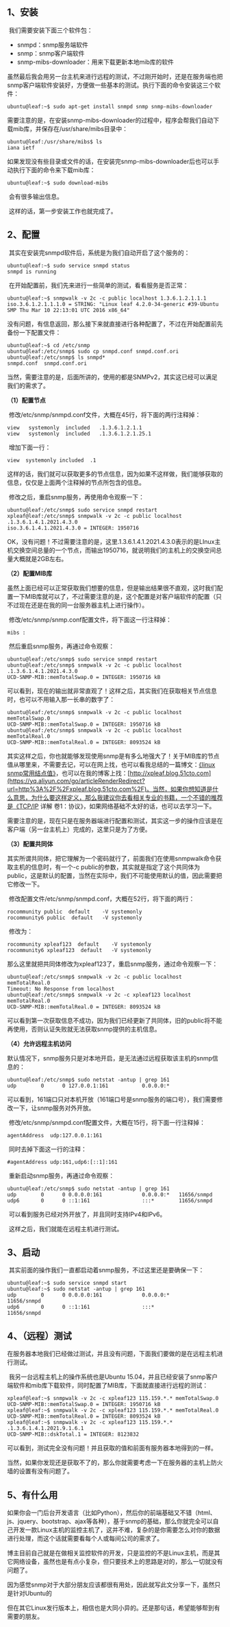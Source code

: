 ## 1、安装

​    我们需要安装下面三个软件包：
- snmpd：snmp服务端软件
- snmp：snmp客户端软件
- snmp-mibs-downloader：用来下载更新本地mib库的软件

​    虽然最后我会用另一台主机来进行远程的测试，不过刚开始时，还是在服务端也把snmp客户端软件安装好，方便做一些基本的测试。
​    执行下面的命令安装这三个软件：

```shell
ubuntu@leaf:~$ sudo apt-get install snmpd snmp snmp-mibs-downloader
```

​    需要注意的是，在安装snmp-mibs-downloader的过程中，程序会帮我们自动下载mib库，并保存在/usr/share/mibs目录中：

```shell
ubuntu@leaf:/usr/share/mibs$ ls
iana ietf
```

​    如果发现没有些目录或文件的话，在安装完snmp-mibs-downloader后也可以手动执行下面的命令来下载mib库：

```shell
ubuntu@leaf:~$ sudo download-mibs
```

​    会有很多输出信息。

​    这样的话，第一步安装工作也就完成了。

## 2、配置

​    其实在安装完snmpd软件后，系统是为我们自动开启了这个服务的：

```shell
ubuntu@leaf:~$ sudo service snmpd status
snmpd is running
```

​    在开始配置前，我们先来进行一些简单的测试，看看服务是否正常：

```shell
ubuntu@leaf:~$ snmpwalk -v 2c -c public localhost 1.3.6.1.2.1.1.1
iso.3.6.1.2.1.1.1.0 = STRING: "Linux leaf 4.2.0-34-generic #39-Ubuntu SMP Thu Mar 10 22:13:01 UTC 2016 x86_64"
```

​    没有问题，有信息返回，那么接下来就直接进行各种配置了，不过在开始配置前先备份一下配置文件：

```shell
ubuntu@leaf:~$ cd /etc/snmp
ubuntu@leaf:/etc/snmp$ sudo cp snmpd.conf snmpd.conf.ori
ubuntu@leaf:/etc/snmp$ ls snmpd*
snmpd.conf  snmpd.conf.ori
```

​    当然，需要注意的是，后面所讲的，使用的都是SNMPv2，其实这已经可以满足我们的需求了。

**（1）配置节点**

​    修改/etc/snmp/snmpd.conf文件，大概在45行，将下面的两行注释掉：

```
view   systemonly  included   .1.3.6.1.2.1.1
view   systemonly  included   .1.3.6.1.2.1.25.1
```

​    增加下面一行：

```
view  systemonly included  .1
```

​    这样的话，我们就可以获取更多的节点信息，因为如果不这样做，我们能够获取的信息，仅仅是上面两个注释掉的节点所包含的信息。

​    修改之后，重启snmp服务，再使用命令观察一下：

```shell
ubuntu@leaf:/etc/snmp$ sudo service snmpd restart
xpleaf@leaf:/etc/snmp$ snmpwalk -v 2c -c public localhost .1.3.6.1.4.1.2021.4.3.0
iso.3.6.1.4.1.2021.4.3.0 = INTEGER: 1950716
```

​    OK，没有问题！不过需要注意的是，这里.1.3.6.1.4.1.2021.4.3.0表示的是LInux主机交换空间总量的一个节点，而输出1950716，就说明我们的主机上的交换空间总量大概就是2GB左右。

**（2）配置MIB库**

​    虽然上面已经可以正常获取我们想要的信息，但是输出结果很不直观，这时我们配置一下MIB库就可以了，不过需要注意的是，这个配置是对客户端软件的配置（只不过现在还是在我的同一台服务器主机上进行操作）。

​    修改/etc/snmp/snmp.conf配置文件，将下面这一行注释掉：

```
mibs :
```

​    然后重启snmp服务，再通过命令观察：

```shell
ubuntu@leaf:/etc/snmp$ sudo service snmpd restart
ubuntu@leaf:/etc/snmp$ snmpwalk -v 2c -c public localhost .1.3.6.1.4.1.2021.4.3.0
UCD-SNMP-MIB::memTotalSwap.0 = INTEGER: 1950716 kB
```

​    可以看到，现在的输出就非常直观了！这样之后，其实我们在获取相关节点信息时，也可以不用输入那一长串的数字了：

```
ubuntu@leaf:/etc/snmp$ snmpwalk -v 2c -c public localhost memTotalSwap.0
UCD-SNMP-MIB::memTotalSwap.0 = INTEGER: 1950716 kB
ubuntu@leaf:/etc/snmp$ snmpwalk -v 2c -c public localhost memTotalReal.0
UCD-SNMP-MIB::memTotalReal.0 = INTEGER: 8093524 kB
```

​    其实这样之后，你也就能够发现使用snmp是有多么地强大了！关于MIB库的节点值从哪里来，不需要去记，可以在网上找，也可以看我总结的一篇博文：[《linux snmp常用结点值》](https://yq.aliyun.com/go/articleRenderRedirect?url=http%3A%2F%2Fxpleaf.blog.51cto.com%2F9315560%2F1757162)，也可以在我的博客上找：[http://xpleaf.blog.51cto.com](https://yq.aliyun.com/go/articleRenderRedirect?url=http%3A%2F%2Fxpleaf.blog.51cto.com%2F)。当然，如果你想知道是什么意思，为什么要这样定义，那么我建议你去看相关专业的书籍，一个不错的推荐是《TCP/IP 详解 卷1：协议》，如果网络基础不太好的话，也可以去学习一下。

​    需要注意的是，现在只是在服务器端进行配置和测试，其实这一步的操作应该是在客户端（另一台主机上）完成的，这里只是为了方便。

**（3）配置共同体**

​    其实所谓共同体，把它理解为一个密码就行了，前面我们在使用snmpwalk命令获取主机的信息时，有一个-c public的参数，其实就是指定了这个共同体为public，这是默认的配置，当然在实际中，我们不可能使用默认的值，因此需要把它修改一下。

​    修改配置文件/etc/snmp/snmpd.conf，大概在52行，将下面的两行：

```
rocommunity public  default    -V systemonly
rocommunity6 public  default   -V systemonly
```

​    修改为：

```
rocommunity xpleaf123  default    -V systemonly
rocommunity6 xpleaf123  default   -V systemonly
```

​    那么这里就把共同体修改为xpleaf123了，重启snmp服务，通过命令观察一下：

```shell
ubuntu@leaf:/etc/snmp$ snmpwalk -v 2c -c public localhost memTotalReal.0
Timeout: No Response from localhost
ubuntu@leaf:/etc/snmp$ snmpwalk -v 2c -c xpleaf123 localhost memTotalReal.0
UCD-SNMP-MIB::memTotalReal.0 = INTEGER: 8093524 kB
```

​    可以看到第一次获取信息不成功，因为我们已经更新了共同体，旧的public将不能再使用，否则认证失败就无法获取snmp提供的主机信息。

**（4）允许远程主机访问**

​    默认情况下，snmp服务只是对本地开启，是无法通过远程获取该主机的snmp信息的：

```
ubuntu@leaf:/etc/snmp$ sudo netstat -antup | grep 161  
udp        0      0 127.0.0.1:161           0.0.0.0:* 
```

​    可以看到，161端口只对本机开放（161端口号是snmp服务的端口号），我们需要修改一下，让snmp服务对外开放。

​    修改/etc/snmp/snmpd.conf配置文件，大概在15行，将下面一行注释掉：

```
agentAddress  udp:127.0.0.1:161
```

​    同时去掉下面这一行的注释：

```
#agentAddress udp:161,udp6:[::1]:161
```

​    重新启动snmp服务，再通过命令观察：

```
ubuntu@leaf:/etc/snmp$ sudo netstat -antup | grep 161
udp        0      0 0.0.0.0:161             0.0.0.0:*   11656/snmpd     
udp6       0      0 ::1:161                 :::*        11656/snmpd
```

​    可以看到服务已经对外开放了，并且同时支持IPv4和IPv6。

​    这样之后，我们就能在远程主机进行测试。

## 3、启动

​    其实前面的操作我们一直都启动着snmp服务，不过这里还是要确保一下：

```shell
ubuntu@leaf:~$ sudo service snmpd start
ubuntu@leaf:~$ sudo netstat -antup | grep 161
udp        0      0 0.0.0.0:161             0.0.0.0:*          11656/snmpd     
udp6       0      0 ::1:161                 :::*               11656/snmpd
```

## 4、（远程）测试

​    在服务器本地我们已经做过测试，并且没有问题，下面我们要做的是在远程主机进行测试。

​    我另一台远程主机上的操作系统也是Ubuntu 15.04，并且已经安装了snmp客户端软件和mib库下载软件，同时配置了MIB库，下面就直接进行远程的测试：

```shell
xpleaf@leaf:~$ snmpwalk -v 2c -c xpleaf123 115.159.*.* memTotalSwap.0
UCD-SNMP-MIB::memTotalSwap.0 = INTEGER: 1950716 kB
xpleaf@leaf:~$ snmpwalk -v 2c -c xpleaf123 115.159.*.* memTotalReal.0
UCD-SNMP-MIB::memTotalReal.0 = INTEGER: 8093524 kB
xpleaf@leaf:~$ snmpwalk -v 2c -c xpleaf123 115.159.*.* .1.3.6.1.4.1.2021.9.1.6.1
UCD-SNMP-MIB::dskTotal.1 = INTEGER: 8123832
```

​    可以看到，测试完全没有问题！并且获取的值和前面有服务器本地得到的一样。

​    当然，如果你发现还是获取不了的，那么你就需要考虑一下在服务器的主机上防火墙的设置有没有问题了。

## 5、有什么用

​    如果你会一门后台开发语言（比如Python），然后你的前端基础又不错（html、js、jquery、bootstrap、ajax等各种），基于snmp的基础，那么你就完全可以自己开发一款Linux主机的监控主机了，这并不难，复杂的是你需要怎么对你的数据进行处理，而这个话就需要看每个人或每间公司的需求了。

​    博主目前自己就是在做相关监控软件的开发，只是监控的不是Linux主机，而是其它网络设备，虽然也是有点小复杂，但只要技术上的思路是对的，那么一切就没有问题了。

​    因为感觉snmp对于大部分朋友应该都很有用处，因此就写此文分享一下，虽然只是针对Ubuntu的

但在其它Linux发行版本上，相信也是大同小异的。还是那句话，希望能够帮到有需要的朋友。
